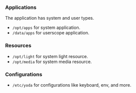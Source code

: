 ### Applications

The application has system and user types.

- `/opt/apps` for system application.
- `/data/apps` for userscope application.

### Resources

- `/opt/light` for system light resource.
- `/opt/media` for system media resource.

### Configurations

- `/etc/yoda` for configurations like keyboard, env, and more.
